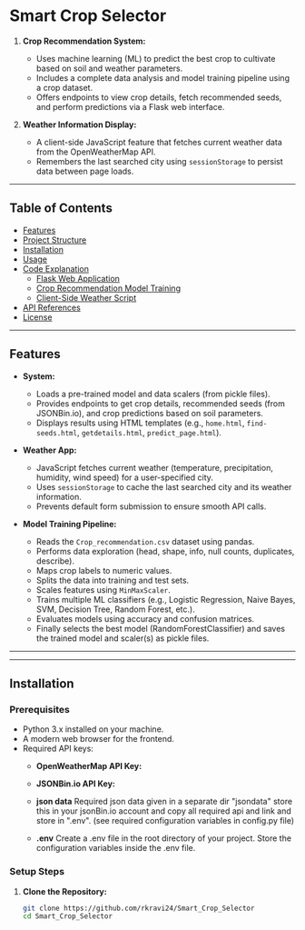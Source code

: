 # Smart Crop Selector 


1. **Crop Recommendation System:**  
   - Uses machine learning (ML) to predict the best crop to cultivate based on soil and weather parameters.
   - Includes a complete data analysis and model training pipeline using a crop dataset.
   - Offers endpoints to view crop details, fetch recommended seeds, and perform predictions via a Flask web interface.

2. **Weather Information Display:**  
   - A client-side JavaScript feature that fetches current weather data from the OpenWeatherMap API.
   - Remembers the last searched city using `sessionStorage` to persist data between page loads.

---

## Table of Contents
- [Features](#features)
- [Project Structure](#project-structure)
- [Installation](#installation)
- [Usage](#usage)
- [Code Explanation](#code-explanation)
  - [Flask Web Application](#flask-web-application)
  - [Crop Recommendation Model Training](#crop-recommendation-model-training)
  - [Client-Side Weather Script](#client-side-weather-script)
- [API References](#api-references)
- [License](#license)

---

## Features
- **System:**  
  - Loads a pre-trained model and data scalers (from pickle files).
  - Provides endpoints to get crop details, recommended seeds (from JSONBin.io), and crop predictions based on soil parameters.
  - Displays results using HTML templates (e.g., `home.html`, `find-seeds.html`, `getdetails.html`, `predict_page.html`).

- **Weather App:**  
  - JavaScript fetches current weather (temperature, precipitation, humidity, wind speed) for a user-specified city.
  - Uses `sessionStorage` to cache the last searched city and its weather information.
  - Prevents default form submission to ensure smooth API calls.

- **Model Training Pipeline:**  
  - Reads the `Crop_recommendation.csv` dataset using pandas.
  - Performs data exploration (head, shape, info, null counts, duplicates, describe).
  - Maps crop labels to numeric values.
  - Splits the data into training and test sets.
  - Scales features using `MinMaxScaler`.
  - Trains multiple ML classifiers (e.g., Logistic Regression, Naive Bayes, SVM, Decision Tree, Random Forest, etc.).
  - Evaluates models using accuracy and confusion matrices.
  - Finally selects the best model (RandomForestClassifier) and saves the trained model and scaler(s) as pickle files.

---




---

## Installation


### Prerequisites
- Python 3.x installed on your machine.
- A modern web browser for the frontend.
- Required API keys:
  - **OpenWeatherMap API Key:**
  - **JSONBin.io API Key:**
  

  - **json data** Required json data given in a separate dir "jsondata" store this in your jsonBin.io
    account and copy all required api and link and store in ".env". (see required configuration variables in config.py file)

  - **.env** Create a .env file in the root directory of your project. Store the     
    configuration variables inside the .env file.



### Setup Steps
1. **Clone the Repository:**
   ```bash
   git clone https://github.com/rkravi24/Smart_Crop_Selector
   cd Smart_Crop_Selector
